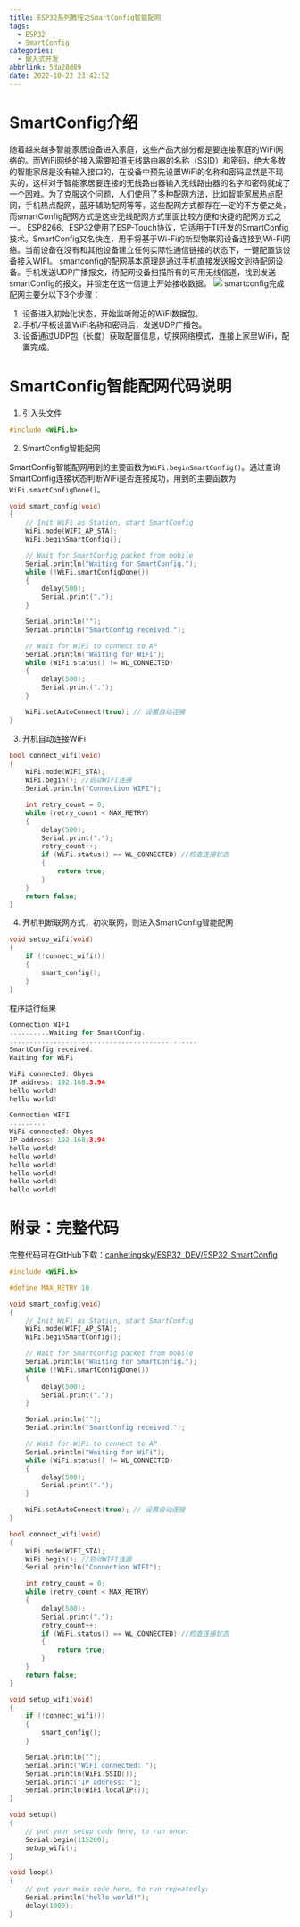 ```yaml
---
title: ESP32系列教程之SmartConfig智能配网
tags:
  - ESP32
  - SmartConfig
categories:
  - 嵌入式开发
abbrlink: 5da28d89
date: 2022-10-22 23:42:52
---
```


# **SmartConfig介绍**

随着越来越多智能家居设备进入家庭，这些产品大部分都是要连接家庭的WiFi网络的。而WiFi网络的接入需要知道无线路由器的名称（SSID）和密码，绝大多数的智能家居是没有输入接口的，在设备中预先设置WiFi的名称和密码显然是不现实的，这样对于智能家居要连接的无线路由器输入无线路由器的名字和密码就成了一个困难。为了克服这个问题，人们使用了多种配网方法，比如智能家居热点配网，手机热点配网，蓝牙辅助配网等等，这些配网方式都存在一定的不方便之处，而smartConfig配网方式是这些无线配网方式里面比较方便和快捷的配网方式之一。
ESP8266、ESP32使用了ESP-Touch协议，它适用于TI开发的SmartConfig技术。SmartConfig又名快连，用于将基于Wi-Fi的新型物联网设备连接到Wi-Fi网络。当前设备在没有和其他设备建立任何实际性通信链接的状态下，一键配置该设备接入WIFI。
smartconfig的配网基本原理是通过手机直接发送报文到待配网设备。手机发送UDP广播报文，待配网设备扫描所有的可用无线信道，找到发送smartConfig的报文，并锁定在这一信道上开始接收数据。
![](https://media.canheting.cn/img/202210230003927.png)
smartconfig完成配网主要分以下3个步骤：

1. 设备进入初始化状态，开始监听附近的WiFi数据包。
2. 手机/平板设置WiFi名称和密码后，发送UDP广播包。
3. 设备通过UDP包（长度）获取配置信息，切换网络模式，连接上家里WiFi，配置完成。

# SmartConfig智能配网代码说明

1. 引入头文件

```cpp
#include <WiFi.h>
```

2. SmartConfig智能配网

SmartConfig智能配网用到的主要函数为`WiFi.beginSmartConfig()`。通过查询SmartConfig连接状态判断WiFi是否连接成功，用到的主要函数为`WiFi.smartConfigDone()`。

```cpp
void smart_config(void)
{
    // Init WiFi as Station, start SmartConfig
    WiFi.mode(WIFI_AP_STA);
    WiFi.beginSmartConfig();

    // Wait for SmartConfig packet from mobile
    Serial.println("Waiting for SmartConfig.");
    while (!WiFi.smartConfigDone())
    {
        delay(500);
        Serial.print(".");
    }

    Serial.println("");
    Serial.println("SmartConfig received.");

    // Wait for WiFi to connect to AP
    Serial.println("Waiting for WiFi");
    while (WiFi.status() != WL_CONNECTED)
    {
        delay(500);
        Serial.print(".");
    }

    WiFi.setAutoConnect(true); // 设置自动连接
}
```

3. 开机自动连接WiFi

```cpp
bool connect_wifi(void)
{
    WiFi.mode(WIFI_STA);
    WiFi.begin(); //启动WIFI连接
    Serial.println("Connection WIFI");

    int retry_count = 0;
    while (retry_count < MAX_RETRY)
    {
        delay(500);
        Serial.print(".");
        retry_count++;
        if (WiFi.status() == WL_CONNECTED) //检查连接状态
        {
            return true;
        }
    }
    return false;
}
```

4. 开机判断联网方式，初次联网，则进入SmartConfig智能配网

```cpp
void setup_wifi(void)
{
    if (!connect_wifi())
    {
        smart_config();
    }
}
```

程序运行结果

```cpp
Connection WIFI
..........Waiting for SmartConfig.
...............................................
SmartConfig received.
Waiting for WiFi

WiFi connected: Ohyes
IP address: 192.168.3.94
hello world!
hello world!
```

```cpp
Connection WIFI
.........
WiFi connected: Ohyes
IP address: 192.168.3.94
hello world!
hello world!
hello world!
hello world!
hello world!
hello world!
```

# 附录：完整代码

完整代码可在GitHub下载：[canhetingsky/ESP32_DEV/ESP32_SmartConfig](https://github.com/canhetingsky/ESP32_DEV/tree/master/ESP32_SmartConfig)

```cpp
#include <WiFi.h>

#define MAX_RETRY 10

void smart_config(void)
{
    // Init WiFi as Station, start SmartConfig
    WiFi.mode(WIFI_AP_STA);
    WiFi.beginSmartConfig();

    // Wait for SmartConfig packet from mobile
    Serial.println("Waiting for SmartConfig.");
    while (!WiFi.smartConfigDone())
    {
        delay(500);
        Serial.print(".");
    }

    Serial.println("");
    Serial.println("SmartConfig received.");

    // Wait for WiFi to connect to AP
    Serial.println("Waiting for WiFi");
    while (WiFi.status() != WL_CONNECTED)
    {
        delay(500);
        Serial.print(".");
    }

    WiFi.setAutoConnect(true); // 设置自动连接
}

bool connect_wifi(void)
{
    WiFi.mode(WIFI_STA);
    WiFi.begin(); //启动WIFI连接
    Serial.println("Connection WIFI");

    int retry_count = 0;
    while (retry_count < MAX_RETRY)
    {
        delay(500);
        Serial.print(".");
        retry_count++;
        if (WiFi.status() == WL_CONNECTED) //检查连接状态
        {
            return true;
        }
    }
    return false;
}

void setup_wifi(void)
{
    if (!connect_wifi())
    {
        smart_config();
    }

    Serial.println("");
    Serial.print("WiFi connected: ");
    Serial.println(WiFi.SSID());
    Serial.print("IP address: ");
    Serial.println(WiFi.localIP());
}

void setup()
{
    // put your setup code here, to run once:
    Serial.begin(115200);
    setup_wifi();
}

void loop()
{
    // put your main code here, to run repeatedly:
    Serial.println("hello world!");
    delay(1000);
}

```

